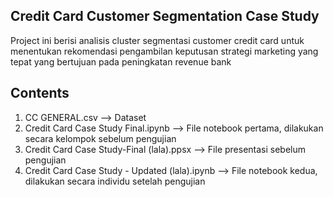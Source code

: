 ## Credit Card Customer Segmentation Case Study

Project ini berisi analisis cluster segmentasi customer credit card untuk menentukan rekomendasi pengambilan keputusan strategi marketing yang tepat yang bertujuan pada peningkatan revenue bank


## Contents
1. CC GENERAL.csv --> Dataset
2. Credit Card Case Study Final.ipynb --> File notebook pertama, dilakukan secara kelompok sebelum pengujian
3. Credit Card Case Study-Final (lala).ppsx --> File presentasi sebelum pengujian
4. Credit Card Case Study - Updated (lala).ipynb --> File notebook kedua, dilakukan secara individu setelah pengujian

